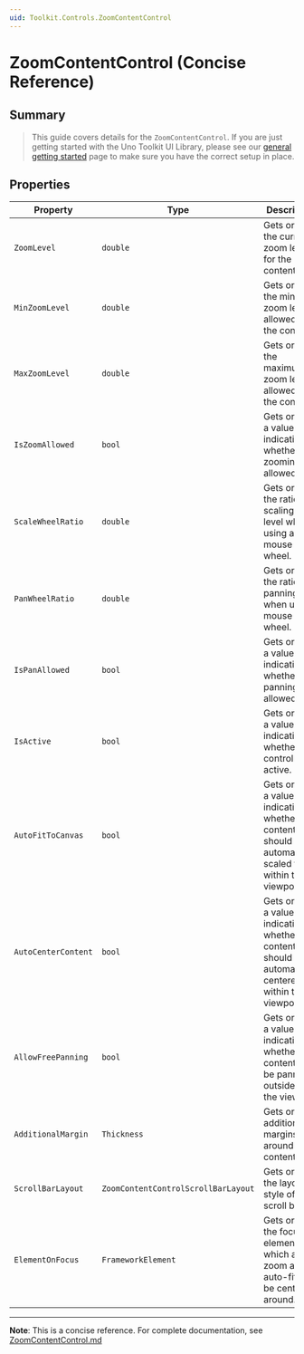 ```yaml
---
uid: Toolkit.Controls.ZoomContentControl
---
```


# ZoomContentControl (Concise Reference)

## Summary

> This guide covers details for the `ZoomContentControl`. If you are just getting started with the Uno Toolkit UI Library, please see our [general getting started](../getting-started.md) page to make sure you have the correct setup in place.

## Properties

| Property            | Type                                | Description                                                                                                    |
| ------------------- | ----------------------------------- | -------------------------------------------------------------------------------------------------------------- |
| `ZoomLevel`         | `double`                            | Gets or sets the current zoom level for the content.                                                           |
| `MinZoomLevel`      | `double`                            | Gets or sets the minimum zoom level allowed for the content.                                                   |
| `MaxZoomLevel`      | `double`                            | Gets or sets the maximum zoom level allowed for the content.                                                   |
| `IsZoomAllowed`     | `bool`                              | Gets or sets a value indicating whether zooming is allowed.                                                    |
| `ScaleWheelRatio`   | `double`                            | Gets or sets the ratio for scaling zoom level when using a mouse wheel.                                        |
| `PanWheelRatio`     | `double`                            | Gets or sets the ratio for panning when using a mouse wheel.                                                   |
| `IsPanAllowed`      | `bool`                              | Gets or sets a value indicating whether panning is allowed.                                                    |
| `IsActive`          | `bool`                              | Gets or sets a value indicating whether the control is active.                                                 |
| `AutoFitToCanvas`   | `bool`                              | Gets or sets a value indicating whether the content should be automatically scaled to fit within the viewport. |
| `AutoCenterContent` | `bool`                              | Gets or sets a value indicating whether the content should be automatically centered within the viewport.      |
| `AllowFreePanning`  | `bool`                              | Gets or sets a value indicating whether content can be panned outside of the viewport.                         |
| `AdditionalMargin`  | `Thickness`                         | Gets or sets additional margins around the content.                                                            |
| `ScrollBarLayout`   | `ZoomContentControlScrollBarLayout` | Gets or sets the layout style of the scroll bars.                                                              |
| `ElementOnFocus`    | `FrameworkElement`                  | Gets or sets the focused element which auto-zoom and auto-fit will be centered around.                         |

---

**Note**: This is a concise reference. 
For complete documentation, see [ZoomContentControl.md](ZoomContentControl.md)